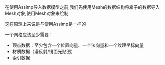 

在使用Assimp导入数据模型之前,我们先使用Mesh的数据结构将箱子的数据导入Mesh对象,使用Mesh对象来绘制,

这在原理上来说是与使用Assimp是一样的

一个网格应该至少需要：

- 顶点数据：至少包含一个位置向量、一个法向量和一个纹理坐标向量
- 材质数据（漫反射/镜面光贴图）
- 索引数据
